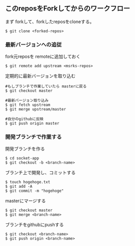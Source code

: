 ## このreposをForkしてからのワークフロー

まず forkして、forkしたreposをcloneする。

```
$ git clone <forked-repos>
```

### 最新バージョンへの追従

fork元reposを remoteに追加しておく

```
$ git remote add upstream <msrks-repos>
```

定期的に最新バージョンを取り込む

```
#もしブランチで作業していたら masterに戻る
$ git checkout master

#最新バージョン取り込み
$ git fetch upstream
$ git merge upstream/master

#自分のgithubに反映
$ git push origin master
```

### 開発ブランチで作業する

開発ブランチを作る

```
$ cd socket-app
$ git checkout -b <branch-name>
```

ブランチ上で開発し、コミットする

````
$ touch hogehoge.txt
$ git add -A
$ git commit -m "hogehoge"
````

masterにマージする

```
$ git checkout master
$ git merge <branch-name>
```

ブランチをgithubにpushする

```
$ git checkout <branch-name>
$ git push origin <branch-name>
```

